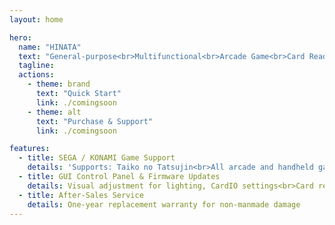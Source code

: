```yaml
---
layout: home

hero:
  name: "HINATA"
  text: "General-purpose<br>Multifunctional<br>Arcade Game<br>Card Reader"
  tagline: 
  actions:
    - theme: brand
      text: "Quick Start"
      link: ./comingsoon
    - theme: alt
      text: "Purchase & Support"
      link: ./comingsoon

features:
  - title: SEGA / KONAMI Game Support
    details: 'Supports: Taiko no Tatsujin<br>All arcade and handheld games by SEGA<br>All KONAMI games using SpiceTools'
  - title: GUI Control Panel & Firmware Updates
    details: Visual adjustment for lighting, CardIO settings<br>Card reading and writing, PN532 passthrough mode<br>Firmware updates for new features
  - title: After-Sales Service
    details: One-year replacement warranty for non-manmade damage
---
```

